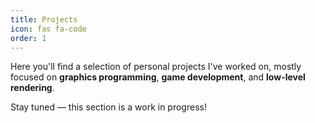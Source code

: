 ```yaml
---
title: Projects
icon: fas fa-code
order: 1
---
```


Here you'll find a selection of personal projects I've worked on, mostly focused on **graphics programming**, **game development**, and **low-level rendering**.

Stay tuned — this section is a work in progress!
